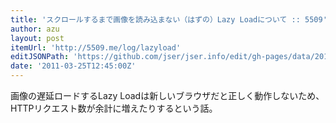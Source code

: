 ```yaml
---
title: 'スクロールするまで画像を読み込まない（はずの）Lazy Loadについて :: 5509'
author: azu
layout: post
itemUrl: 'http://5509.me/log/lazyload'
editJSONPath: 'https://github.com/jser/jser.info/edit/gh-pages/data/2011/03/index.json'
date: '2011-03-25T12:45:00Z'
---
```

画像の遅延ロードするLazy Loadは新しいブラウザだと正しく動作しないため、HTTPリクエスト数が余計に増えたりするという話。
